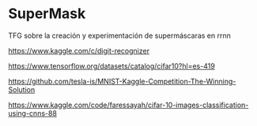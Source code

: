 # SuperMask
TFG sobre la creación y experimentación de supermáscaras en rrnn

https://www.kaggle.com/c/digit-recognizer

https://www.tensorflow.org/datasets/catalog/cifar10?hl=es-419

https://github.com/tesla-is/MNIST-Kaggle-Competition-The-Winning-Solution

https://www.kaggle.com/code/faressayah/cifar-10-images-classification-using-cnns-88
